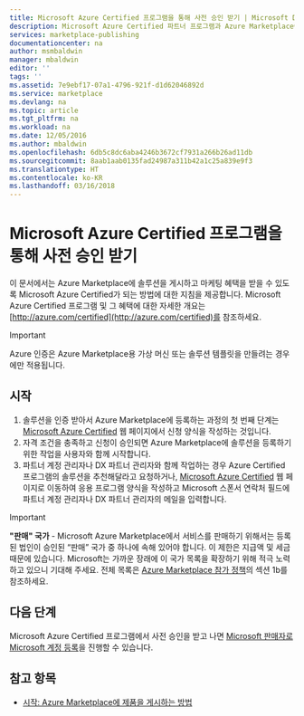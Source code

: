 ```yaml
---
title: Microsoft Azure Certified 프로그램을 통해 사전 승인 받기 | Microsoft Docs
description: Microsoft Azure Certified 파트너 프로그램과 Azure Marketplace에서 가상 머신 이미지, 솔루션 템플릿, 개발자 서비스 또는 데이터 서비스를 판매하는 방법을 알아봅니다.
services: marketplace-publishing
documentationcenter: na
author: msmbaldwin
manager: mbaldwin
editor: ''
tags: ''
ms.assetid: 7e9ebf17-07a1-4796-921f-d1d62046892d
ms.service: marketplace
ms.devlang: na
ms.topic: article
ms.tgt_pltfrm: na
ms.workload: na
ms.date: 12/05/2016
ms.author: mbaldwin
ms.openlocfilehash: 6db5c8dc6aba4246b3672cf7931a266b26ad11db
ms.sourcegitcommit: 8aab1aab0135fad24987a311b42a1c25a839e9f3
ms.translationtype: HT
ms.contentlocale: ko-KR
ms.lasthandoff: 03/16/2018
---
```

# <a name="get-pre-approved-via-the-microsoft-azure-certified-program"></a>Microsoft Azure Certified 프로그램을 통해 사전 승인 받기
이 문서에서는 Azure Marketplace에 솔루션을 게시하고 마케팅 혜택을 받을 수 있도록 Microsoft Azure Certified가 되는 방법에 대한 지침을 제공합니다. Microsoft Azure Certified 프로그램 및 그 혜택에 대한 자세한 개요는 [http://azure.com/certified](http://azure.com/certified)를 참조하세요.

> [!IMPORTANT]
> Azure 인증은 Azure Marketplace용 가상 머신 또는 솔루션 템플릿을 만들려는 경우에만 적용됩니다.

## <a name="getting-started"></a>시작
1. 솔루션을 인증 받아서 Azure Marketplace에 등록하는 과정의 첫 번째 단계는 [Microsoft Azure Certified](https://createopportunity.azurewebsites.net) 웹 페이지에서 신청 양식을 작성하는 것입니다.
2. 자격 조건을 충족하고 신청이 승인되면 Azure Marketplace에 솔루션을 등록하기 위한 작업을 사용자와 함께 시작합니다.
3. 파트너 계정 관리자나 DX 파트너 관리자와 함께 작업하는 경우 Azure Certified 프로그램의 솔루션을 추천해달라고 요청하거나, [Microsoft Azure Certified](http://createopportunity.azurewebsites.net) 웹 페이지로 이동하여 응용 프로그램 양식을 작성하고 Microsoft 스폰서 연락처 필드에 파트너 계정 관리자나 DX 파트너 관리자의 메일을 입력합니다.

> [!IMPORTANT]
> **"판매" 국가** - Microsoft Azure Marketplace에서 서비스를 판매하기 위해서는 등록된 법인이 승인된 “판매” 국가 중 하나에 속해 있어야 합니다. 이 제한은 지급액 및 세금 때문에 있습니다. Microsoft는 가까운 장래에 이 국가 목록을 확장하기 위해 적극 노력하고 있으니 기대해 주세요. 전체 목록은 [Azure Marketplace 참가 정책](http://go.microsoft.com/fwlink/?LinkID=526833)의 섹션 1b를 참조하세요.


## <a name="next-step"></a>다음 단계
Microsoft Azure Certified 프로그램에서 사전 승인을 받고 나면 [Microsoft 판매자로 Microsoft 계정 등록](marketplace-publishing-accounts-creation-registration.md)을 진행할 수 있습니다.

## <a name="see-also"></a>참고 항목
* [시작: Azure Marketplace에 제품을 게시하는 방법](marketplace-publishing-getting-started.md)
